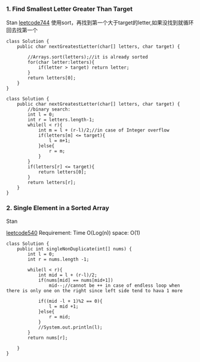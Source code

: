 ###  1. Find Smallest Letter Greater Than Target
Stan
[leetcode744](https://leetcode.com/problems/find-smallest-letter-greater-than-target/submissions/)
使用sort，再找到第一个大于target的letter,如果没找到就循环回去找第一个
```
class Solution {
    public char nextGreatestLetter(char[] letters, char target) {
        
        //Arrays.sort(letters);//it is already sorted
        for(char letter:letters){
            if(letter > target) return letter;
        }
        return letters[0];
    }
}
```
```
class Solution {
    public char nextGreatestLetter(char[] letters, char target) {
        //binary search:
        int l = 0;
        int r = letters.length-1;
        while(l < r){
            int m = l + (r-l)/2;//in case of Integer overflow
            if(letters[m] <= target){
                l = m+1;
            }else{
                r = m;
            }
        }
        if(letters[r] <= target){
            return letters[0];
        }
        return letters[r];
    }
}

```


### 2. Single Element in a Sorted Array
Stan

[leetcode540](https://leetcode.com/problems/single-element-in-a-sorted-array/)
Requirement: Time O(Log(n)) space: O(1)
```
class Solution {
    public int singleNonDuplicate(int[] nums) {
        int l = 0;
        int r = nums.length -1;
        
        while(l < r){
            int mid = l + (r-l)/2;
            if(nums[mid] == nums[mid+1])
                mid--;//cannot be ++ in case of endless loop when there is only one on the right since left side tend to hava 1 more

            if((mid -l + 1)%2 == 0){
                l = mid +1;
            }else{
                r = mid;
            }
            //System.out.println(l);
        }
        return nums[r];
        
    }
}

```
